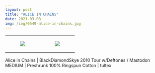```yaml
---
layout: post
title: "ALICE IN CHAINS"
date: 2021-03-08
img: /img/0549-alice-in-chains.jpg
---
```




<table style="width:100%;"><tr><td style="vertical-align:top;">
      <figure class="tmblr-full" data-orig-height="2048" data-orig-width="1365" data-orig-src="https://concertshirts.netlify.app/shirts/0549/0549-01.jpg"><img src="https://64.media.tumblr.com/d12dfff729bcd3605494d5f458ef2859/9667562324af6ca2-bf/s540x810/31e59bd417f2218014a4a21e0a47b4fc9689f602.jpg" data-orig-height="2048" data-orig-width="1365" data-orig-src="https://concertshirts.netlify.app/shirts/0549/0549-01.jpg"/></figure></td>
    <td style="vertical-align:top;">
      <figure class="tmblr-full" data-orig-height="2048" data-orig-width="1365" data-orig-src="https://concertshirts.netlify.app/shirts/0549/0549-02.jpg"><img src="https://64.media.tumblr.com/ea1603f36a2da1dd846218fa6f61a4ef/9667562324af6ca2-7d/s540x810/99b7379603300a9602b2dc3f3b5dd3688ebc8406.jpg" data-orig-height="2048" data-orig-width="1365" data-orig-src="https://concertshirts.netlify.app/shirts/0549/0549-02.jpg"/></figure></td>
  </tr></table><p>
  Alice in Chains | BlackDiamondSkye 2010 Tour w/Deftones / Mastodon<br/>MEDIUM | Preshrunk 100% Ringspun Cotton | tultex
</p>
